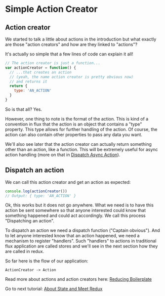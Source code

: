 # Simple Action Creator

## Action creator

We started to talk a little about actions in the introduction but what exactly are those "action creators" and how are they linked to "actions"?

It's actually so simple that a few lines of code can explain it all!

```js
// The action creator is just a function...
var actionCreator = function() {
  // ...that creates an action
  // (yeah, the name action creator is pretty obvious now)
  // and returns it
  return {
    type: 'AN_ACTION'
  }
}
```

So is that all? Yes.

However, one thing to note is the format of the action. This is kind of a convention in flux that the action is an object that contains a "type" property. This type allows for further handling of the action. Of course, the action can also contain other properties to pass any data you want.

We'll also see later that the action creator can actually return something other than an action, like a function. This will be extremely useful for async action handling (more on that in [Dispatch Async Action](07_dispatch-async-action-1.md)).

## Dispatch an action

We can call this action creator and get an action as expected:

```js
console.log(actionCreator())
// Output: { type: 'AN_ACTION' }
```

Ok, this works but it does not go anywhere. What we need is to have this action be sent somewhere so that anyone interested could know that something happened and could act accordingly. We call this process "Dispatching an action".

To dispatch an action we need a dispatch function ("Captain obvious"). And to let anyone interested know that an action happened, we need a mechanism to register "handlers". Such "handlers" to actions in traditional flux application are called stores and we'll see in the next section how they are called in redux.

So far here is the flow of our application:
```
ActionCreator -> Action
```

Read more about actions and action creators here:
[Reducing Boilerplate](http://redux.js.org/docs/recipes/ReducingBoilerplate.html)

Go to next tutorial: [About State and Meet Redux](02_about-state-and-meet-redux.md)
